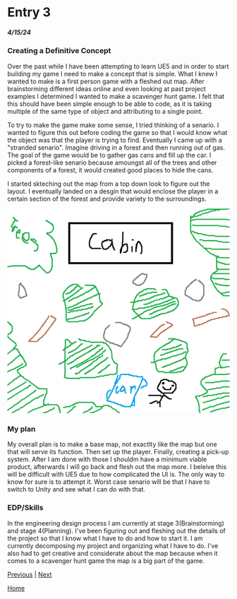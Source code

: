 # Entry 3
##### 4/15/24
### Creating a Definitive Concept
Over the past while I have been attempting to learn UE5 and in order to start building my game I need to make a concept that is simple. What I knew I wanted to make is a first person game with a fleshed out map. After brainstorming different ideas online and even looking at past project examples I determined I wanted to make a scavenger hunt game. I felt that this should have been simple enough to be able to code, as it is taking multiple of the same type of object and attributing to a single point.

To try to make the game make some sense, I tried thinking of a senario. I wanted to figure this out before coding the game so that I would know what the object was that the player is trying to find. Eventually I came up with a "stranded senario". Imagine driving in a forest and then running out of gas. The goal of the game would be to gather gas cans and fill up the car. I picked a forest-like senario because amoungst all of the trees and other components of a forest, it would created good places to hide the cans.

I started skteching out the map from a top down look to figure out the layout. I eventually landed on a desgin that would enclose the player in a certain section of the forest and provide variety to the surroundings.

![img](../img/map-blueprint.png)

### My plan
My overall plan is to make a base map, not exactlty like the map but one that will serve its function. Then set up the player. Finally, creating a pick-up system. After I am done with those I shouldm have a minimum viable product, afterwards I will go back and flesh out the map more. I beleive this will be difficult with UE5 due to how complicated the UI is. The only way to know for sure is to attempt it. Worst case senario will be that I have to switch to Unity and see what I can do with that.

### EDP/Skills
In the engineering design process I am currently at stage 3(Brainstorming) and stage 4(Planning). I've been figuring out and fleshing out the details of the project so that I know what I have to do and how to start it. I am currently decomposing my project and organizing what I have to do. I've also had to get creative and considerate about the map because when it comes to a scavenger hunt game the map is a big part of the game.





[Previous](entry02.md) | [Next](entry04.md)

[Home](../README.md)
